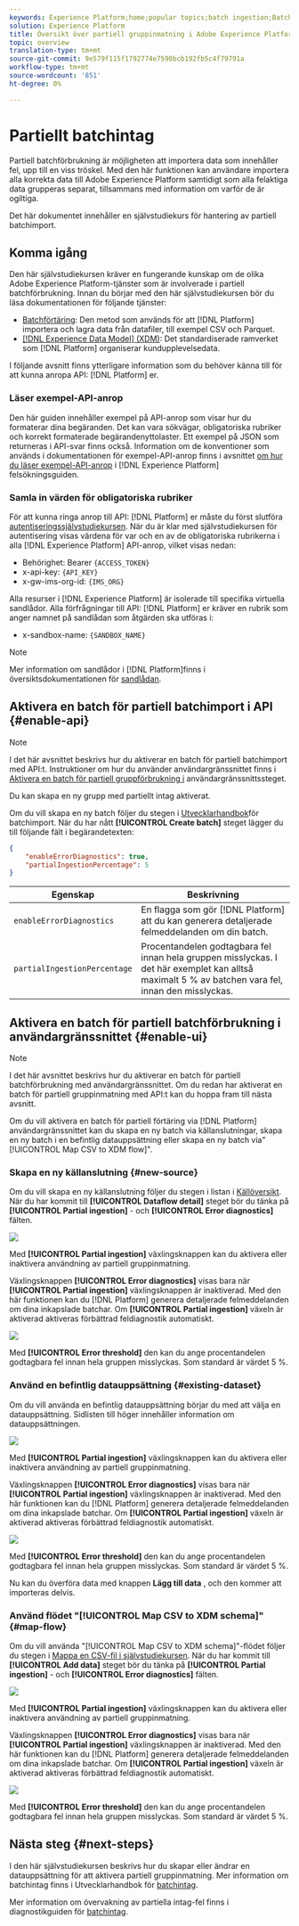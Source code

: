 ```yaml
---
keywords: Experience Platform;home;popular topics;batch ingestion;Batch ingestion;partial ingestion;Partial ingestion;Retrieve error;retrieve error;Partial batch ingestion;partial batch ingestion;partial;ingestion;Ingestion;
solution: Experience Platform
title: Översikt över partiell gruppinmatning i Adobe Experience Platform
topic: overview
translation-type: tm+mt
source-git-commit: 9e579f115f1792774e7590bcb192fb5c4f79791a
workflow-type: tm+mt
source-wordcount: '851'
ht-degree: 0%

---
```



# Partiellt batchintag

Partiell batchförbrukning är möjligheten att importera data som innehåller fel, upp till en viss tröskel. Med den här funktionen kan användare importera alla korrekta data till Adobe Experience Platform samtidigt som alla felaktiga data grupperas separat, tillsammans med information om varför de är ogiltiga.

Det här dokumentet innehåller en självstudiekurs för hantering av partiell batchimport.

## Komma igång

Den här självstudiekursen kräver en fungerande kunskap om de olika Adobe Experience Platform-tjänster som är involverade i partiell batchförbrukning. Innan du börjar med den här självstudiekursen bör du läsa dokumentationen för följande tjänster:

- [Batchförtäring](./overview.md): Den metod som används för att [!DNL Platform] importera och lagra data från datafiler, till exempel CSV och Parquet.
- [[!DNL Experience Data Model] (XDM)](../../xdm/home.md): Det standardiserade ramverket som [!DNL Platform] organiserar kundupplevelsedata.

I följande avsnitt finns ytterligare information som du behöver känna till för att kunna anropa API: [!DNL Platform] er.

### Läser exempel-API-anrop

Den här guiden innehåller exempel på API-anrop som visar hur du formaterar dina begäranden. Det kan vara sökvägar, obligatoriska rubriker och korrekt formaterade begärandenyttolaster. Ett exempel på JSON som returneras i API-svar finns också. Information om de konventioner som används i dokumentationen för exempel-API-anrop finns i avsnittet [om hur du läser exempel-API-anrop](../../landing/troubleshooting.md#how-do-i-format-an-api-request) i [!DNL Experience Platform] felsökningsguiden.

### Samla in värden för obligatoriska rubriker

För att kunna ringa anrop till API: [!DNL Platform] er måste du först slutföra [autentiseringssjälvstudiekursen](../../tutorials/authentication.md). När du är klar med självstudiekursen för autentisering visas värdena för var och en av de obligatoriska rubrikerna i alla [!DNL Experience Platform] API-anrop, vilket visas nedan:

- Behörighet: Bearer `{ACCESS_TOKEN}`
- x-api-key: `{API_KEY}`
- x-gw-ims-org-id: `{IMS_ORG}`

Alla resurser i [!DNL Experience Platform] är isolerade till specifika virtuella sandlådor. Alla förfrågningar till API: [!DNL Platform] er kräver en rubrik som anger namnet på sandlådan som åtgärden ska utföras i:

- x-sandbox-name: `{SANDBOX_NAME}`

>[!NOTE]
>
>Mer information om sandlådor i [!DNL Platform]finns i översiktsdokumentationen för [sandlådan](../../sandboxes/home.md).

## Aktivera en batch för partiell batchimport i API {#enable-api}

>[!NOTE]
>
>I det här avsnittet beskrivs hur du aktiverar en batch för partiell batchimport med API:t. Instruktioner om hur du använder användargränssnittet finns i [Aktivera en batch för partiell gruppförbrukning i](#enable-ui) användargränssnittssteget.

Du kan skapa en ny grupp med partiellt intag aktiverat.

Om du vill skapa en ny batch följer du stegen i [Utvecklarhandbok](./api-overview.md)för batchimport. När du har nått **[!UICONTROL Create batch]** steget lägger du till följande fält i begärandetexten:

```json
{
    "enableErrorDiagnostics": true,
    "partialIngestionPercentage": 5
}
```

| Egenskap | Beskrivning |
| -------- | ----------- |
| `enableErrorDiagnostics` | En flagga som gör [!DNL Platform] att du kan generera detaljerade felmeddelanden om din batch. |
| `partialIngestionPercentage` | Procentandelen godtagbara fel innan hela gruppen misslyckas. I det här exemplet kan alltså maximalt 5 % av batchen vara fel, innan den misslyckas. |


## Aktivera en batch för partiell batchförbrukning i användargränssnittet {#enable-ui}

>[!NOTE]
>
>I det här avsnittet beskrivs hur du aktiverar en batch för partiell batchförbrukning med användargränssnittet. Om du redan har aktiverat en batch för partiell gruppinmatning med API:t kan du hoppa fram till nästa avsnitt.

Om du vill aktivera en batch för partiell förtäring via [!DNL Platform] användargränssnittet kan du skapa en ny batch via källanslutningar, skapa en ny batch i en befintlig datauppsättning eller skapa en ny batch via&quot;[!UICONTROL Map CSV to XDM flow]&quot;.

### Skapa en ny källanslutning {#new-source}

Om du vill skapa en ny källanslutning följer du stegen i listan i [Källöversikt](../../sources/home.md). När du har kommit till **[!UICONTROL Dataflow detail]** steget bör du tänka på **[!UICONTROL Partial ingestion]** - och **[!UICONTROL Error diagnostics]** fälten.

![](../images/batch-ingestion/partial-ingestion/configure-batch.png)

Med **[!UICONTROL Partial ingestion]** växlingsknappen kan du aktivera eller inaktivera användning av partiell gruppinmatning.

Växlingsknappen **[!UICONTROL Error diagnostics]** visas bara när **[!UICONTROL Partial ingestion]** växlingsknappen är inaktiverad. Med den här funktionen kan du [!DNL Platform] generera detaljerade felmeddelanden om dina inkapslade batchar. Om **[!UICONTROL Partial ingestion]** växeln är aktiverad aktiveras förbättrad feldiagnostik automatiskt.

![](../images/batch-ingestion/partial-ingestion/configure-batch-partial-ingestion-focus.png)

Med **[!UICONTROL Error threshold]** den kan du ange procentandelen godtagbara fel innan hela gruppen misslyckas. Som standard är värdet 5 %.

### Använd en befintlig datauppsättning {#existing-dataset}

Om du vill använda en befintlig datauppsättning börjar du med att välja en datauppsättning. Sidlisten till höger innehåller information om datauppsättningen.

![](../images/batch-ingestion/partial-ingestion/monitor-dataset.png)

Med **[!UICONTROL Partial ingestion]** växlingsknappen kan du aktivera eller inaktivera användning av partiell gruppinmatning.

Växlingsknappen **[!UICONTROL Error diagnostics]** visas bara när **[!UICONTROL Partial ingestion]** växlingsknappen är inaktiverad. Med den här funktionen kan du [!DNL Platform] generera detaljerade felmeddelanden om dina inkapslade batchar. Om **[!UICONTROL Partial ingestion]** växeln är aktiverad aktiveras förbättrad feldiagnostik automatiskt.

![](../images/batch-ingestion/partial-ingestion/monitor-dataset-partial-ingestion-focus.png)

Med **[!UICONTROL Error threshold]** den kan du ange procentandelen godtagbara fel innan hela gruppen misslyckas. Som standard är värdet 5 %.

Nu kan du överföra data med knappen **Lägg till data** , och den kommer att importeras delvis.

### Använd flödet &quot;[!UICONTROL Map CSV to XDM schema]&quot; {#map-flow}

Om du vill använda &quot;[!UICONTROL Map CSV to XDM schema]&quot;-flödet följer du stegen i [Mappa en CSV-fil i självstudiekursen](../tutorials/map-a-csv-file.md). När du har kommit till **[!UICONTROL Add data]** steget bör du tänka på **[!UICONTROL Partial ingestion]** - och **[!UICONTROL Error diagnostics]** fälten.

![](../images/batch-ingestion/partial-ingestion/xdm-csv-workflow.png)

Med **[!UICONTROL Partial ingestion]** växlingsknappen kan du aktivera eller inaktivera användning av partiell gruppinmatning.

Växlingsknappen **[!UICONTROL Error diagnostics]** visas bara när **[!UICONTROL Partial ingestion]** växlingsknappen är inaktiverad. Med den här funktionen kan du [!DNL Platform] generera detaljerade felmeddelanden om dina inkapslade batchar. Om **[!UICONTROL Partial ingestion]** växeln är aktiverad aktiveras förbättrad feldiagnostik automatiskt.

![](../images/batch-ingestion/partial-ingestion/xdm-csv-workflow-partial-ingestion-focus.png)

Med **[!UICONTROL Error threshold]** den kan du ange procentandelen godtagbara fel innan hela gruppen misslyckas. Som standard är värdet 5 %.

## Nästa steg {#next-steps}

I den här självstudiekursen beskrivs hur du skapar eller ändrar en datauppsättning för att aktivera partiell gruppinmatning. Mer information om batchintag finns i Utvecklarhandbok för [batchintag](./api-overview.md).

Mer information om övervakning av partiella intag-fel finns i diagnostikguiden för [batchintag](../quality/error-diagnostics.md).
